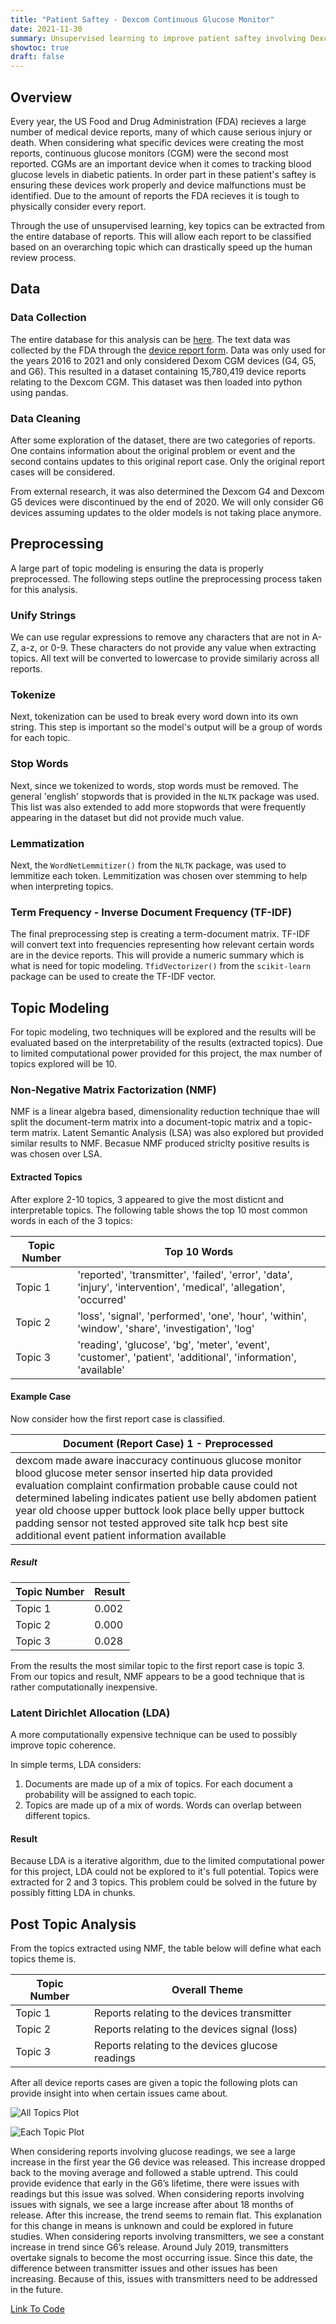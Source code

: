 ```yaml
---
title: "Patient Saftey - Dexcom Continuous Glucose Monitor"
date: 2021-11-30
summary: Unsupervised learning to improve patient saftey involving Dexcom's continuous glucose monitors.  
showtoc: true
draft: false
---
```


## Overview
Every year, the US Food and Drug Administration (FDA) recieves a large number of medical device reports, many of which cause serious injury or death. When considering what specific devices were creating the most reports, continuous glucose monitors (CGM) were the second most reported. CGMs are an important device when it comes to tracking blood glucose levels in diabetic patients. In order part in these patient's saftey is ensuring these devices work properly and device malfunctions must be identified. Due to the amount of reports the FDA recieves it is tough to physically consider every report. 

Through the use of unsupervised learning, key topics can be extracted from the entire database of reports. This will allow each report to be classified based on an overarching topic which can drastically speed up the human review process. 

## Data
### Data Collection
The entire database for this analysis can be [here](https://www.accessdata.fda.gov/scripts/cdrh/cfdocs/cfmaude/search.cfm). The text data was collected by the FDA through the [device report form](https://www.fda.gov/media/76299/download). Data was only used for the years 2016 to 2021 and only considered Dexom CGM devices (G4, G5, and G6). This resulted in a dataset containing 15,780,419 device reports relating to the Dexcom CGM. This dataset was then loaded into python using pandas.

### Data Cleaning
After some exploration of the dataset, there are two categories of reports. One contains information about the original problem or event and the second contains updates to this original report case. Only the original report cases will be considered. 

From external research, it was also determined the Dexcom G4 and Dexcom G5 devices were discontinued by the end of 2020. We will only consider G6 devices assuming updates to the older models is not taking place anymore. 

## Preprocessing
A large part of topic modeling is ensuring the data is properly preprocessed. The following steps outline the preprocessing process taken for this analysis. 
### Unify Strings
We can use regular expressions to remove any characters that are not in A-Z, a-z, or 0-9. These characters do not provide any value when extracting topics. All text will be converted to lowercase to provide similariy across all reports.  
### Tokenize
Next, tokenization can be used to break every word down into its own string. This step is important so the model's output will be a group of words for each topic. 
### Stop Words
Next, since we tokenized to words, stop words must be removed. The general 'english' stopwords that is provided in the ```NLTK``` package was used. This list was also extended to add more stopwords that were frequently appearing in the dataset but did not provide much value.
### Lemmatization
Next, the ```WordNetLemmitizer()``` from the ```NLTK``` package, was used to lemmitize each token. Lemmitization was chosen over stemming to help when interpreting topics. 
### Term Frequency - Inverse Document Frequency (TF-IDF)
The final preprocessing step is creating a term-document matrix. TF-IDF will convert text into frequencies representing how relevant certain words are in the device reports. This will provide a numeric summary which is what is need for topic modeling. ```TfidVectorizer()``` from the ```scikit-learn``` package can be used to create the TF-IDF vector.   

## Topic Modeling
For topic modeling, two techniques will be explored and the results will be evaluated based on the interpretability of the results (extracted topics). Due to limited computational power provided for this project, the max number of topics explored will be 10.
### Non-Negative Matrix Factorization (NMF)
NMF is a linear algebra based, dimensionality reduction technique thae will split the document-term matrix into a document-topic matrix and a topic-term matrix. Latent Semantic Analysis (LSA) was also explored but provided similar results to NMF. Becasue NMF produced striclty positive results is was chosen over LSA. 
#### Extracted Topics
After explore 2-10 topics, 3 appeared to give the most disticnt and interpretable topics. The following table shows the top 10 most common words in each of the 3 topics:

| Topic Number | Top 10 Words |
|--------------|--------------|
| Topic 1 | 'reported', 'transmitter', 'failed', 'error', 'data', 'injury', 'intervention', 'medical', 'allegation', 'occurred'|
| Topic 2 | 'loss', 'signal', 'performed', 'one', 'hour', 'within', 'window', 'share', 'investigation', 'log' |
| Topic 3 | 'reading', 'glucose', 'bg', 'meter', 'event', 'customer', 'patient', 'additional', 'information', 'available' |

#### Example Case
Now consider how the first report case is classified.

| Document (Report Case) 1 - Preprocessed|
|--------------------------|
|dexcom made aware inaccuracy continuous glucose monitor blood glucose meter sensor inserted hip data provided evaluation complaint confirmation probable cause could not determined labeling indicates patient use belly abdomen patient year old choose upper buttock look place belly upper buttock padding sensor not tested approved site talk hcp best site additional event patient information available|

##### Result
| Topic Number| Result |
|---------|------------|
| Topic 1 | 0.002 |
| Topic 2 | 0.000 |
| Topic 3 | 0.028 |

From the results the most similar topic to the first report case is topic 3. From our topics and result, NMF appears to be a good technique that is rather computationally inexpensive. 

### Latent Dirichlet Allocation (LDA)
A more computationally expensive technique can be used to possibly improve topic coherence. 

In simple terms, LDA considers:
1. Documents are made up of a mix of topics. For each document a probability will be assigned to each topic. 
2. Topics are made up of a mix of words. Words can overlap between different topics. 
#### Result
Because LDA is a iterative algorithm, due to the limited computational power for this project, LDA could not be explored to it's full potential. Topics were extracted for 2 and 3 topics. This problem could be solved in the future by possibly fitting LDA in chunks.  

## Post Topic Analysis
From the topics extracted using NMF, the table below will define what each topics theme is.

| Topic Number | Overall Theme |
|--------------|---------------|
| Topic 1      | Reports relating to the devices transmitter      |
| Topic 2      | Reports relating to the devices signal (loss)    |
| Topic 3      | Reports relating to the devices glucose readings |

After all device reports cases are given a topic the following plots can provide insight into when certain issues came about. 

![All Topics Plot](https://treycapps.com/static/all_topics.png)



![Each Topic Plot](https://treycapps.com/static/sep_topics.png)

When considering reports involving glucose readings, we see a large increase in the first year the G6 device was released. This increase dropped back to the moving average and followed a stable uptrend. This could provide evidence that early in the G6’s lifetime, there were issues with readings but this issue was solved. When considering reports involving issues with signals, we see a large increase after about 18 months of release. After this increase, the trend seems to remain flat. This explanation for this change in means is unknown and could be explored in future studies. When considering reports involving transmitters, we see a constant increase in trend since G6’s release. Around July 2019, transmitters overtake signals to become the most occurring issue. Since this date, the difference between transmitter issues and other issues has been increasing. Because of this, issues with transmitters need to be addressed in the future. 

[Link To Code](https://github.com/trey-capps/Patient-Safety)